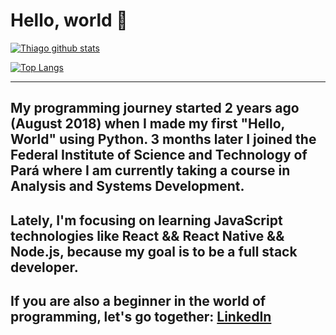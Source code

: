 # Hello, world 👋

<!--
**pgThiago/pgThiago** is a ✨ _special_ ✨ repository because its `README.md` (this file) appears on your GitHub profile.

Here are some ideas to get you started:

- 🔭 I’m currently working on ...
- 🌱 I’m currently learning ...
- 👯 I’m looking to collaborate on ...
- 🤔 I’m looking for help with ...
- 💬 Ask me about ...
- 📫 How to reach me: ...
- 😄 Pronouns: ...
- ⚡ Fun fact: ...
-->

[![Thiago github stats](https://github-readme-stats.vercel.app/api?username=pgthiago&theme=synthwave&include_all_commits=true)](https://github.com/pgthiago)

[![Top Langs](https://github-readme-stats.vercel.app/api/top-langs/?username=pgthiago&layout=compact&theme=synthwave)](https://github.com/pgthiago)

---     
<span>My programming journey started 2 years ago (August 2018)
when I made my first "Hello, World" using Python.
3 months later I joined the Federal Institute of Science and Technology of Pará
where I am currently taking a course in Analysis and Systems Development.
---
Lately, I'm focusing on learning JavaScript technologies like
React && React Native && Node.js, because my goal is to be a
full stack developer.
---
If you are also a beginner in the world of programming, let's go together:
[LinkedIn](https://www.linkedin.com/in/thiago-silva-bb2b67185/)</span>
---
